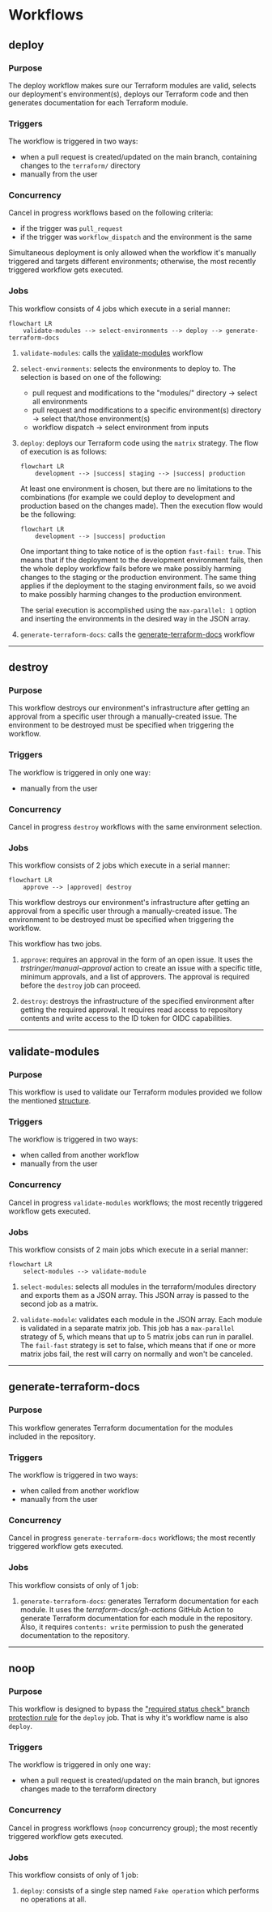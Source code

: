 # Workflows

## deploy

### Purpose

The deploy workflow makes sure our Terraform modules are valid, selects our deployment's environment(s), deploys our Terraform code and then generates documentation for each Terraform module.

### Triggers

The workflow is triggered in two ways:

- when a pull request is created/updated on the main branch, containing changes to the `terraform/` directory
- manually from the user

### Concurrency

Cancel in progress workflows based on the following criteria:

- if the trigger was `pull_request`
- if the trigger was `workflow_dispatch` and the environment is the same

Simultaneous deployment is only allowed when the workflow it's manually triggered and targets different environments; otherwise, the most recently triggered workflow gets executed.

### Jobs

This workflow consists of 4 jobs which execute in a serial manner:

```mermaid
flowchart LR
    validate-modules --> select-environments --> deploy --> generate-terraform-docs
```

1. `validate-modules`: calls the [validate-modules](#validate-modules) workflow

2. `select-environments`: selects the environments to deploy to. The selection is based on one of the following:
   - pull request and modifications to the "modules/" directory &rarr; select all environments
   - pull request and modifications to a specific environment(s) directory &rarr; select that/those environment(s)
   - workflow dispatch &rarr; select environment from inputs

3. `deploy`: deploys our Terraform code using the `matrix` strategy. The flow of execution is as follows:
  
    ```mermaid
    flowchart LR
        development --> |success| staging --> |success| production
    ```

    At least one environment is chosen, but there are no limitations to the combinations (for example we could deploy to development and production based on the changes made). Then the execution flow would be the following:

    ```mermaid
    flowchart LR
        development --> |success| production
    ```

    One important thing to take notice of is the option `fast-fail: true`. This means that if the deployment to the development environment fails, then the whole deploy workflow fails before we make possibly harming changes to the staging or the production environment. The same thing applies if the deployment to the staging environment fails, so we avoid to make possibly harming changes to the production environment.

    The serial execution is accomplished using the `max-parallel: 1` option and inserting the environments in the desired way in the JSON array.

4. `generate-terraform-docs`: calls the [generate-terraform-docs](#generate-terraform-docs) workflow

---

## destroy

### Purpose

This workflow destroys our environment's infrastructure after getting an approval from a specific user through a manually-created issue. The environment to be destroyed must be specified when triggering the workflow.

### Triggers

The workflow is triggered in only one way:

- manually from the user

### Concurrency

Cancel in progress `destroy` workflows with the same environment selection.

### Jobs

This workflow consists of 2 jobs which execute in a serial manner:

```mermaid
flowchart LR
    approve --> |approved| destroy
```

This workflow destroys our environment's infrastructure after getting an approval from a specific user through a manually-created issue. The environment to be destroyed must be specified when triggering the workflow.

This workflow has two jobs.

1. `approve`: requires an approval in the form of an open issue. It uses the *trstringer/manual-approval* action to create an issue with a specific title, minimum approvals, and a list of approvers. The approval is required before the `destroy` job can proceed.

2. `destroy`: destroys the infrastructure of the specified environment after getting the required approval. It requires read access to repository contents and write access to the ID token for OIDC capabilities.

---

## validate-modules

### Purpose

This workflow is used to validate our Terraform modules provided we follow the mentioned [structure](structure.md).

### Triggers

The workflow is triggered in two ways:

- when called from another workflow
- manually from the user

### Concurrency

Cancel in progress `validate-modules` workflows; the most recently triggered workflow gets executed.

### Jobs

This workflow consists of 2 main jobs which execute in a serial manner:

```mermaid
flowchart LR
    select-modules --> validate-module
```

1. `select-modules`:  selects all modules in the terraform/modules directory and exports them as a JSON array. This JSON array is passed to the second job as a matrix.

2. `validate-module`: validates each module in the JSON array. Each module is validated in a separate matrix job. This job has a `max-parallel` strategy of 5, which means that up to 5 matrix jobs can run in parallel. The `fail-fast` strategy is set to false, which means that if one or more matrix jobs fail, the rest will carry on normally and won't be canceled.

---

## generate-terraform-docs

### Purpose

This workflow generates Terraform documentation for the modules included in the repository.

### Triggers

The workflow is triggered in two ways:

- when called from another workflow
- manually from the user

### Concurrency

Cancel in progress `generate-terraform-docs` workflows; the most recently triggered workflow gets executed.

### Jobs

This workflow consists of only of 1 job:

1. `generate-terraform-docs`: generates Terraform documentation for each module. It uses the *terraform-docs/gh-actions* GitHub Action to generate Terraform documentation for each module in the repository. Also, it requires `contents: write` permission to push the generated documentation to the repository.

---

## noop

### Purpose

This workflow is designed to bypass the ["required status check" branch protection rule](branch_protection.md) for the `deploy` job. That is why it's workflow name is also `deploy`.

### Triggers

The workflow is triggered in only one way:

- when a pull request is created/updated on the main branch, but ignores changes made to the terraform directory

### Concurrency

Cancel in progress workflows (`noop` concurrency group); the most recently triggered workflow gets executed.

### Jobs

This workflow consists of only of 1 job:

1. `deploy`: consists of a single step named `Fake operation` which performs no operations at all.
